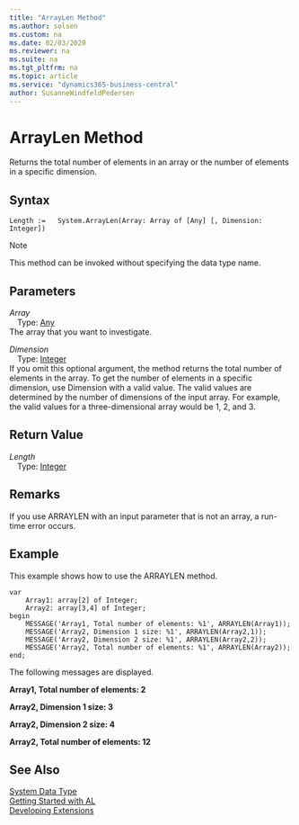 ```yaml
---
title: "ArrayLen Method"
ms.author: solsen
ms.custom: na
ms.date: 02/03/2020
ms.reviewer: na
ms.suite: na
ms.tgt_pltfrm: na
ms.topic: article
ms.service: "dynamics365-business-central"
author: SusanneWindfeldPedersen
---
```

[//]: # (START>DO_NOT_EDIT)
[//]: # (IMPORTANT:Do not edit any of the content between here and the END>DO_NOT_EDIT.)
[//]: # (Any modifications should be made in the .xml files in the ModernDev repo.)
# ArrayLen Method
Returns the total number of elements in an array or the number of elements in a specific dimension.


## Syntax
```
Length :=   System.ArrayLen(Array: Array of [Any] [, Dimension: Integer])
```
> [!NOTE]  
> This method can be invoked without specifying the data type name.  
## Parameters
*Array*  
&emsp;Type: [Any](../any/any-data-type.md)  
The array that you want to investigate.
        
*Dimension*  
&emsp;Type: [Integer](../integer/integer-data-type.md)  
If you omit this optional argument, the method returns the total number of elements in the array. To get the number of elements in a specific dimension, use Dimension with a valid value. The valid values are determined by the number of dimensions of the input array. For example, the valid values for a three-dimensional array would be 1, 2, and 3.  


## Return Value
*Length*  
&emsp;Type: [Integer](../integer/integer-data-type.md)  
  


[//]: # (IMPORTANT: END>DO_NOT_EDIT)

## Remarks  
If you use ARRAYLEN with an input parameter that is not an array, a run-time error occurs.  
  
## Example  
This example shows how to use the ARRAYLEN method.  
  

```  
var
    Array1: array[2] of Integer;
    Array2: array[3,4] of Integer;
begin
    MESSAGE('Array1, Total number of elements: %1', ARRAYLEN(Array1));  
    MESSAGE('Array2, Dimension 1 size: %1', ARRAYLEN(Array2,1));  
    MESSAGE('Array2, Dimension 2 size: %1', ARRAYLEN(Array2,2));  
    MESSAGE('Array2, Total number of elements: %1', ARRAYLEN(Array2));  
end;
```  
  
 The following messages are displayed.  
  
 **Array1, Total number of elements: 2**  
  
 **Array2, Dimension 1 size: 3**  
  
 **Array2, Dimension 2 size: 4**  
  
 **Array2, Total number of elements: 12**  


## See Also
[System Data Type](system-data-type.md)  
[Getting Started with AL](../../devenv-get-started.md)  
[Developing Extensions](../../devenv-dev-overview.md)
